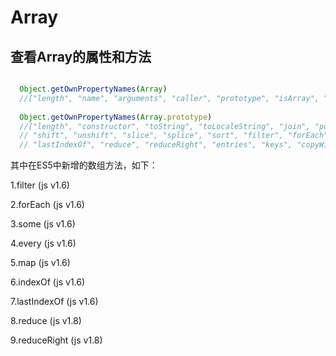 # Array

## 查看Array的属性和方法

```javascript

  Object.getOwnPropertyNames(Array) 
  //["length", "name", "arguments", "caller", "prototype", "isArray", "from", "of", "observe", "unobserve"]
  
  Object.getOwnPropertyNames(Array.prototype) 
  //["length", "constructor", "toString", "toLocaleString", "join", "pop", "push", "concat", "reverse", 
  // "shift", "unshift", "slice", "splice", "sort", "filter", "forEach", "some", "every", "map", "indexOf",
  // "lastIndexOf", "reduce", "reduceRight", "entries", "keys", "copyWithin", "find", "findIndex", "fill"]

```

其中在ES5中新增的数组方法，如下：

1.filter (js v1.6)

2.forEach (js v1.6)

3.some (js v1.6)

4.every (js v1.6)

5.map (js v1.6)

6.indexOf (js v1.6)

7.lastIndexOf (js v1.6)

8.reduce (js v1.8)

9.reduceRight (js v1.8)



  
